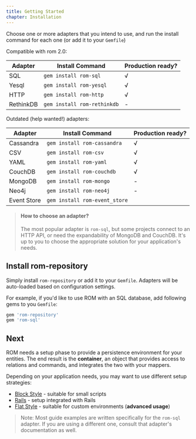 ```yaml
---
title: Getting Started
chapter: Installation
---
```


Choose one or more adapters that you intend to use, and run the install command
for each one (or add it to your `Gemfile`)

Compatible with rom 2.0:

|Adapter|Install Command|Production ready?|
|-------|---------------|---|
|SQL|`gem install rom-sql`| √ |
|Yesql|`gem install rom-yesql`| √ |
|HTTP|`gem install rom-http`| √ |
|RethinkDB|`gem install rom-rethinkdb`| - |

Outdated (help wanted!) adapters:

|Adapter|Install Command|Production ready?
|-------|---------------|---|
|Cassandra|`gem install rom-cassandra`| √ |
|CSV|`gem install rom-csv`| √ |
|YAML|`gem install rom-yaml`| √ |
|CouchDB|`gem install rom-couchdb`| √ |
|MongoDB|`gem install rom-mongo`| - |
|Neo4j|`gem install rom-neo4j`| - |
|Event Store|`gem install rom-event_store`|

> #### How to choose an adapter?
>
> The most popular adapter is `rom-sql`, but some projects connect to an HTTP
> API, or need the expandability of MongoDB and CouchDB. It's up to you to
> choose the appropriate solution for your application's needs.

## Install rom-repository

Simply install `rom-repository` or add it to your `Gemfile`. Adapters will be
auto-loaded based on configuration settings.

For example, if you'd like to use ROM with an SQL database, add following gems to
you `Gemfile`:

``` ruby
gem 'rom-repository'
gem 'rom-sql'
```

## Next

ROM needs a setup phase to provide a persistence environment for your entities.
The end result is the **container**, an object that provides access to relations
and commands, and integrates the two with your mappers.

Depending on your application needs, you may want to use different setup strategies:

* [Block Style](/learn/getting-started/block-style-setup) - suitable for small scripts
* [Rails](/learn/getting-started/rails-setup) - setup integrated with Rails
* [Flat Style](/learn/advanced/flat-style) - suitable for custom environments (**advanced usage**)

> Note: Most guide examples are written specifically for the `rom-sql` adapter.
> If you are using a different one, consult that adapter's documentation as
> well.
